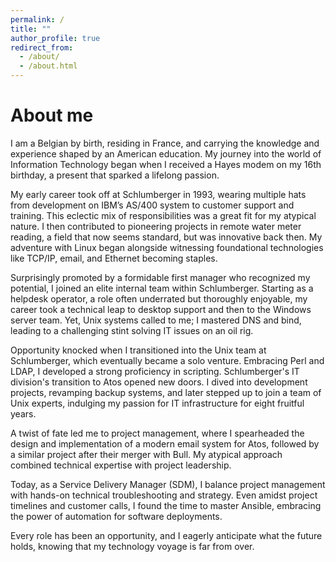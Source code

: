 ```yaml
---
permalink: /
title: ""
author_profile: true
redirect_from: 
  - /about/
  - /about.html
---
```


About me
======


I am a Belgian by birth, residing in France, and carrying the knowledge and experience shaped by an American education. My journey into the world of Information Technology began when I received a Hayes modem on my 16th birthday, a present that sparked a lifelong passion.

My early career took off at Schlumberger in 1993, wearing multiple hats from development on IBM’s AS/400 system to customer support and training. This eclectic mix of responsibilities was a great fit for my atypical nature. I then contributed to pioneering projects in remote water meter reading, a field that now seems standard, but was innovative back then. My adventure with Linux began alongside witnessing foundational technologies like TCP/IP, email, and Ethernet becoming staples.

Surprisingly promoted by a formidable first manager who recognized my potential, I joined an elite internal team within Schlumberger. Starting as a helpdesk operator, a role often underrated but thoroughly enjoyable, my career took a technical leap to desktop support and then to the Windows server team. Yet, Unix systems called to me; I mastered DNS and bind, leading to a challenging stint solving IT issues on an oil rig.

Opportunity knocked when I transitioned into the Unix team at Schlumberger, which eventually became a solo venture. Embracing Perl and LDAP, I developed a strong proficiency in scripting. Schlumberger's IT division's transition to Atos opened new doors. I dived into development projects, revamping backup systems, and later stepped up to join a team of Unix experts, indulging my passion for IT infrastructure for eight fruitful years.

A twist of fate led me to project management, where I spearheaded the design and implementation of a modern email system for Atos, followed by a similar project after their merger with Bull. My atypical approach combined technical expertise with project leadership.

Today, as a Service Delivery Manager (SDM), I balance project management with hands-on technical troubleshooting and strategy. Even amidst project timelines and customer calls, I found the time to master Ansible, embracing the power of automation for software deployments.

Every role has been an opportunity, and I eagerly anticipate what the future holds, knowing that my technology voyage is far from over.
